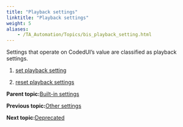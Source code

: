 ```yaml
--- 
title: "Playback settings"
linktitle: "Playback settings"
weight: 5
aliases: 
    - /TA_Automation/Topics/bis_playback_setting.html
---
```


Settings that operate on CodedUI’s value are classified as playback settings.

1.  [set playback setting](/TA_Automation/Topics/bis_set_playback.html)  

2.  [reset playback settings](/TA_Automation/Topics/bis_reset_playback.html)  


**Parent topic:**[Built-in settings](/TA_Automation/Topics/bis_Built_in_settings.html)

**Previous topic:**[Other settings](/TA_Automation/Topics/bis_other.html)

**Next topic:**[Deprecated](/TA_Automation/Topics/bis_deprecated.html)

